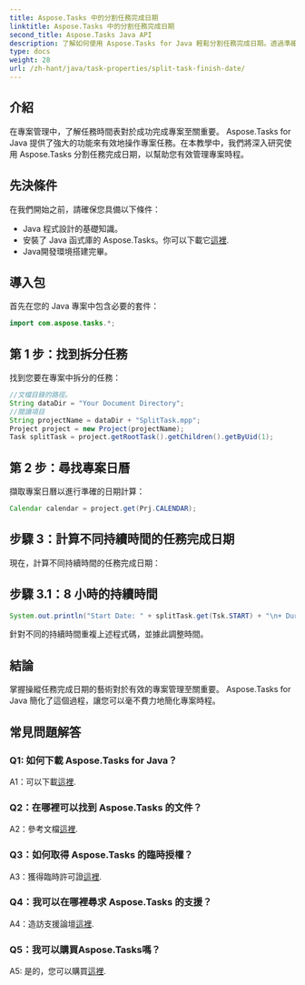 ```yaml
---
title: Aspose.Tasks 中的分割任務完成日期
linktitle: Aspose.Tasks 中的分割任務完成日期
second_title: Aspose.Tasks Java API
description: 了解如何使用 Aspose.Tasks for Java 輕鬆分割任務完成日期。透過準確的時間表加強專案管理。
type: docs
weight: 28
url: /zh-hant/java/task-properties/split-task-finish-date/
---
```

## 介紹
在專案管理中，了解任務時間表對於成功完成專案至關重要。 Aspose.Tasks for Java 提供了強大的功能來有效地操作專案任務。在本教學中，我們將深入研究使用 Aspose.Tasks 分割任務完成日期，以幫助您有效管理專案時程。
## 先決條件
在我們開始之前，請確保您具備以下條件：
- Java 程式設計的基礎知識。
- 安裝了 Java 函式庫的 Aspose.Tasks。你可以下載它[這裡](https://releases.aspose.com/tasks/java/).
- Java開發環境搭建完畢。
## 導入包
首先在您的 Java 專案中包含必要的套件：
```java
import com.aspose.tasks.*;
```
## 第 1 步：找到拆分任務
找到您要在專案中拆分的任務：
```java
//文檔目錄的路徑。
String dataDir = "Your Document Directory";
//閱讀項目
String projectName = dataDir + "SplitTask.mpp";
Project project = new Project(projectName);
Task splitTask = project.getRootTask().getChildren().getByUid(1);
```
## 第 2 步：尋找專案日曆
擷取專案日曆以進行準確的日期計算：
```java
Calendar calendar = project.get(Prj.CALENDAR);
```
## 步驟 3：計算不同持續時間的任務完成日期
現在，計算不同持續時間的任務完成日期：
## 步驟 3.1：8 小時的持續時間
```java
System.out.println("Start Date: " + splitTask.get(Tsk.START) + "\n+ Duration 8 hours\nFinish Date: " + calendar.getTaskFinishDateFromDuration(splitTask, 8d));
```
針對不同的持續時間重複上述程式碼，並據此調整時間。
## 結論
掌握操縱任務完成日期的藝術對於有效的專案管理至關重要。 Aspose.Tasks for Java 簡化了這個過程，讓您可以毫不費力地簡化專案時程。
## 常見問題解答
### Q1: 如何下載 Aspose.Tasks for Java？
 A1：可以下載[這裡](https://releases.aspose.com/tasks/java/).
### Q2：在哪裡可以找到 Aspose.Tasks 的文件？
 A2：參考文檔[這裡](https://reference.aspose.com/tasks/java/).
### Q3：如何取得 Aspose.Tasks 的臨時授權？
 A3：獲得臨時許可證[這裡](https://purchase.aspose.com/temporary-license/).
### Q4：我可以在哪裡尋求 Aspose.Tasks 的支援？
 A4：造訪支援論壇[這裡](https://forum.aspose.com/c/tasks/15).
### Q5：我可以購買Aspose.Tasks嗎？
 A5: 是的，您可以購買[這裡](https://purchase.aspose.com/buy).